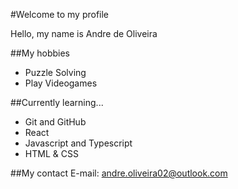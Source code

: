 #Welcome to my profile

Hello, my name is Andre de Oliveira

##My hobbies
- Puzzle Solving
- Play Videogames

##Currently learning...
- Git and GitHub
- React
- Javascript and Typescript
- HTML & CSS

##My contact
E-mail: andre.oliveira02@outlook.com
